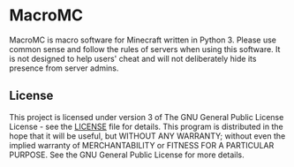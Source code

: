 # MacroMC
MacroMC is macro software for Minecraft written in Python 3. Please use common sense and follow the rules of servers when using this software. It is not designed to help users' cheat and will not deliberately hide its presence from server admins.

## License
This project is licensed under version 3 of The GNU General Public License License - see the [LICENSE](LICENSE) file for details. This program is distributed in the hope that it will be useful, but WITHOUT ANY WARRANTY; without even the implied warranty of MERCHANTABILITY or FITNESS FOR A PARTICULAR PURPOSE. See the GNU General Public License for more details.
